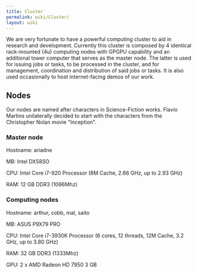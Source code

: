 ```yaml
---
title: Cluster
permalink: wiki/Cluster/
layout: wiki
---
```


We are very fortunate to have a powerful computing cluster to aid in
research and development. Currently this cluster is composed by 4
identical rack-mounted (4u) computing nodes with GPGPU capability and an
additional tower computer that serves as the master node. The latter is
used for issuing jobs or tasks, to be processed in the cluster, and for
management, coordination and distribution of said jobs or tasks. It is
also used occasionally to host internet-facing demos of our work.

Nodes
-----

Our nodes are named after characters in Science-Fiction works. Flavio
Martins unilaterally decided to start with the characters from the
Christopher Nolan movie "Inception".

### Master node

Hostname: ariadne

MB: Intel DX58SO

CPU: Intel Core i7-920 Processor (8M Cache, 2.66 GHz, up to 2.93 GHz)

RAM: 12 GB DDR3 (1066Mhz)

### Computing nodes

Hostname: arthur, cobb, mal, saito

MB: ASUS P9X79 PRO

CPU: Intel Core i7-3930K Processor (6 cores, 12 threads, 12M Cache, 3.2
GHz, up to 3.80 GHz)

RAM: 32 GB DDR3 (1333Mhz)

GPU: 2 x AMD Radeon HD 7950 3 GB
